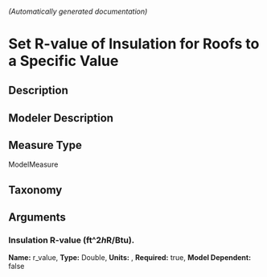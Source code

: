 

###### (Automatically generated documentation)

# Set R-value of Insulation for Roofs to a Specific Value

## Description


## Modeler Description


## Measure Type
ModelMeasure

## Taxonomy


## Arguments


### Insulation R-value (ft^2*h*R/Btu).

**Name:** r_value,
**Type:** Double,
**Units:** ,
**Required:** true,
**Model Dependent:** false




